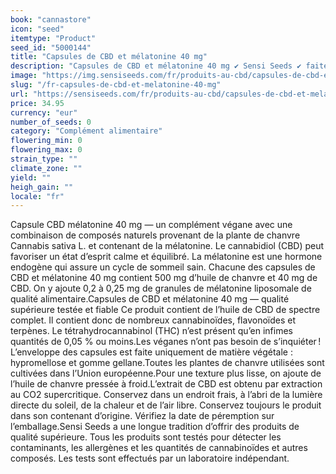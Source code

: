 ```yaml
---
book: "cannastore"
icon: "seed"
itemtype: "Product"
seed_id: "5000144"
title: "Capsules de CBD et mélatonine 40 mg"
description: "Capsules de CBD et mélatonine 40 mg ✔ Sensi Seeds ✔ faites d’huile de chanvre culture dans l’UE ✔ mélatonine ajoutée ✔ cycle de sommeil fonctionnel."
image: "https://img.sensiseeds.com/fr/produits-au-cbd/capsules-de-cbd-et-melatonine-image.png"
slug: "/fr-capsules-de-cbd-et-melatonine-40-mg"
url: "https://sensiseeds.com/fr/produits-au-cbd/capsules-de-cbd-et-melatonine?a_aid=cannastore"
price: 34.95
currency: "eur"
number_of_seeds: 0
category: "Complément alimentaire"
flowering_min: 0
flowering_max: 0
strain_type: ""
climate_zone: ""
yield: ""
heigh_gain: ""
locale: "fr"
---
```

Capsule CBD mélatonine 40 mg — un complément végane avec une combinaison de composés naturels provenant de la plante de chanvre Cannabis sativa L. et contenant de la mélatonine. Le cannabidiol (CBD) peut favoriser un état d’esprit calme et équilibré. La mélatonine est une hormone endogène qui assure un cycle de sommeil sain. Chacune des capsules de CBD et mélatonine 40 mg contient 500 mg d’huile de chanvre et 40 mg de CBD. On y ajoute 0,2 à 0,25 mg de granules de mélatonine liposomale de qualité alimentaire.Capsules de CBD et mélatonine 40 mg — qualité supérieure testée et fiable Ce produit contient de l’huile de CBD de spectre complet. Il contient donc de nombreux cannabinoïdes, flavonoïdes et terpènes. Le tétrahydrocannabinol (THC) n’est présent qu’en infimes quantités de 0,05 % ou moins.Les véganes n’ont pas besoin de s’inquiéter ! L’enveloppe des capsules est faite uniquement de matière végétale : hypromellose et gomme gellane.Toutes les plantes de chanvre utilisées sont cultivées dans l’Union européenne.Pour une texture plus lisse, on ajoute de l’huile de chanvre pressée à froid.L’extrait de CBD est obtenu par extraction au CO2 supercritique. Conservez dans un endroit frais, à l’abri de la lumière directe du soleil, de la chaleur et de l’air libre. Conservez toujours le produit dans son contenant d’origine. Vérifiez la date de péremption sur l’emballage.Sensi Seeds a une longue tradition d’offrir des produits de qualité supérieure. Tous les produits sont testés pour détecter les contaminants, les allergènes et les quantités de cannabinoïdes et autres composés. Les tests sont effectués par un laboratoire indépendant.
